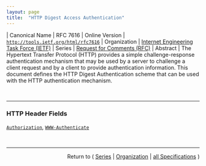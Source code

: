 ```yaml
---
layout: page
title:  "HTTP Digest Access Authentication"
---
```


| Canonical Name | RFC 7616
| Online Version | [`http://tools.ietf.org/html/rfc7616`](http://tools.ietf.org/html/rfc7616)
| Organization | [Internet Engineering Task Force (IETF)](..)
| Series | [Request for Comments (RFC)](.)
| Abstract | The Hypertext Transfer Protocol (HTTP) provides a simple challenge-response authentication mechanism that may be used by a server to challenge a client request and by a client to provide authentication information. This document defines the HTTP Digest Authentication scheme that can be used with the HTTP authentication mechanism.

<br/>
<hr/>

### HTTP Header Fields

[`Authorization`](/concepts/http-header/Authorization "The client is expected to retry the request, passing an Authorization header field line with Digest scheme, which is defined according to the framework above. The values of the opaque and algorithm fields must be those supplied in the WWW-Authenticate response header field for the entity being requested."), [`WWW-Authenticate`](/concepts/http-header/WWW-Authenticate "If a server receives a request for an access-protected object, and an acceptable Authorization header is not sent, the server responds with a &#34;401 Unauthorized&#34; status code, and a WWW-Authenticate header as per the framework defined above.")



<br/>
<hr/>

<p style="text-align: right">Return to ( <a href="./">Series</a> | <a href="../">Organization</a> | <a href="../../">all Specifications</a> )</p>